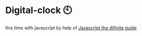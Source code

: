 # Digital-clock 🕙                                                                                                                                                                                                                                                    
this time with javascript by help of <a href="https://www.oreilly.com/library/view/javascript-the-definitive/0596101996/">Javascript the difinite guide</a>  
 
   
